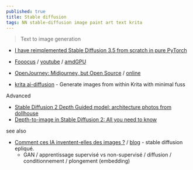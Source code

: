 ```yaml
---
published: true
title: Stable diffusion
tags: NN stable-diffusion image paint art text krita
---
```

> Text to image generation

- [	
	I have reimplemented Stable Diffusion 3.5 from scratch in pure PyTorch](https://news.ycombinator.com/item?id=44276476)

- [Fooocus](https://github.com/lllyasviel/Fooocus?tab=readme-ov-file#fooocus) / [youtube](https://www.youtube.com/watch?v=7epYDyaPIHU) / [amdGPU](https://github.com/lllyasviel/Fooocus?tab=readme-ov-file#windows-amd-gpus)
- [OpenJourney: Midjourney, but Open Source](https://news.ycombinator.com/item?id=34522311) / [online](https://replicate.com/prompthero/openjourney)

- [krita ai-diffusion](https://github.com/Acly/krita-ai-diffusion?tab=readme-ov-file#-generative-ai-for-krita) - Generate images from within Krita with minimal fuss

Advanced
- [ Stable Diffusion 2 Depth Guided model: architecture photos from dollhouse](https://news.ycombinator.com/item?id=34076077)
- [Depth-to-image in Stable Diffusion 2: All you need to know](https://stable-diffusion-art.com/depth-to-image/)

see also
- [Comment ces IA inventent-elles des images ?](https://www.youtube.com/watch?v=tdelUss-5hY) / [blog](https://scienceetonnante.com/2023/01/13/stable-diffusion/) - stable diffusion epliqué.
	- GAN / apprentissage supervisé vs non-supervisé / diffusion / conditionnement / plongement (embedding)

